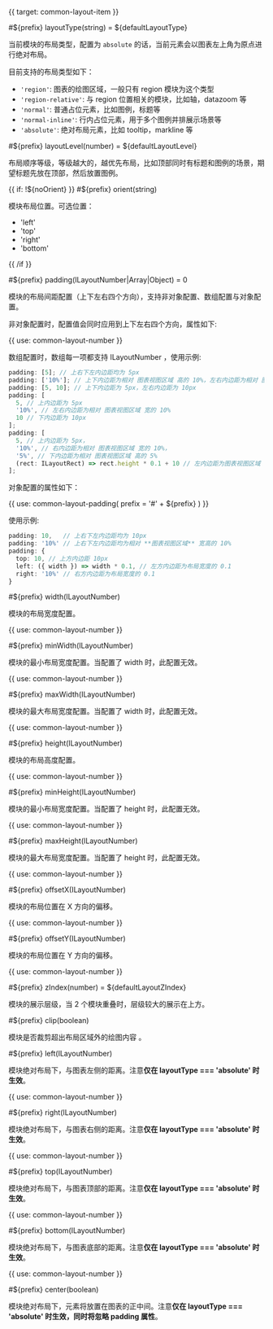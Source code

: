 {{ target: common-layout-item }}

<!-- ILayoutItemSpec -->

#${prefix} layoutType(string) = ${defaultLayoutType}

当前模块的布局类型，配置为 `absolute` 的话，当前元素会以图表左上角为原点进行绝对布局。

目前支持的布局类型如下：

- `'region'`: 图表的绘图区域，一般只有 region 模块为这个类型
- `'region-relative'`: 与 region 位置相关的模块，比如轴，datazoom 等
- `'normal'`: 普通占位元素，比如图例，标题等
- `'normal-inline'`: 行内占位元素，用于多个图例并排展示场景等
- `'absolute'`: 绝对布局元素，比如 tooltip，markline 等

#${prefix} layoutLevel(number) = ${defaultLayoutLevel}

布局顺序等级，等级越大的，越优先布局，比如顶部同时有标题和图例的场景，期望标题先放在顶部，然后放置图例。

{{ if: !${noOrient} }}
#${prefix} orient(string)

模块布局位置。可选位置：

- 'left'
- 'top'
- 'right'
- 'bottom'

{{ /if }}

#${prefix} padding(ILayoutNumber|Array|Object) = 0

模块的布局间距配置（上下左右四个方向），支持非对象配置、数组配置与对象配置。

非对象配置时，配置值会同时应用到上下左右四个方向，属性如下:

{{ use: common-layout-number }}

数组配置时，数组每一项都支持 ILayoutNumber ，使用示例:

```ts
padding: [5]; // 上右下左内边距均为 5px
padding: ['10%']; // 上下内边距为相对 图表视图区域 高的 10%，左右内边距为相对 图表视图区域 宽的 10%
padding: [5, 10]; // 上下内边距为 5px，左右内边距为 10px
padding: [
  5, // 上内边距为 5px
  '10%', // 左右内边距为相对 图表视图区域 宽的 10%
  10 // 下内边距为 10px
];
padding: [
  5, // 上内边距为 5px，
  '10%', // 右内边距为相对 图表视图区域 宽的 10%，
  '5%', // 下内边距为相对 图表视图区域 高的 5%
  (rect: ILayoutRect) => rect.height * 0.1 + 10 // 左内边距为图表视图区域 高的 0.1 + 10
];
```

对象配置的属性如下：

{{ use: common-layout-padding(
  prefix = '#' + ${prefix}
) }}

使用示例:

```ts
padding: 10,   // 上右下左内边距均为 10px
padding: '10%' // 上右下左内边距均为相对 **图表视图区域** 宽高的 10%
padding: {
  top: 10, // 上方内边距 10px
  left: ({ width }) => width * 0.1, // 左方内边距为布局宽度的 0.1
  right: '10%' // 右方内边距为布局宽度的 0.1
}
```

#${prefix} width(ILayoutNumber)

模块的布局宽度配置。

{{ use: common-layout-number }}

#${prefix} minWidth(ILayoutNumber)

模块的最小布局宽度配置。当配置了 width 时，此配置无效。

{{ use: common-layout-number }}

#${prefix} maxWidth(ILayoutNumber)

模块的最大布局宽度配置。当配置了 width 时，此配置无效。

{{ use: common-layout-number }}

#${prefix} height(ILayoutNumber)

模块的布局高度配置。

{{ use: common-layout-number }}

#${prefix} minHeight(ILayoutNumber)

模块的最小布局宽度配置。当配置了 height 时，此配置无效。

{{ use: common-layout-number }}

#${prefix} maxHeight(ILayoutNumber)

模块的最大布局宽度配置。当配置了 height 时，此配置无效。

{{ use: common-layout-number }}

#${prefix} offsetX(ILayoutNumber)

模块的布局位置在 X 方向的偏移。

{{ use: common-layout-number }}

#${prefix} offsetY(ILayoutNumber)

模块的布局位置在 Y 方向的偏移。

{{ use: common-layout-number }}

#${prefix} zIndex(number) = ${defaultLayoutZIndex}

模块的展示层级，当 2 个模块重叠时，层级较大的展示在上方。

#${prefix} clip(boolean)

模块是否裁剪超出布局区域外的绘图内容 。

#${prefix} left(ILayoutNumber)

模块绝对布局下，与图表左侧的距离。注意**仅在 layoutType === 'absolute' 时生效**。

{{ use: common-layout-number }}

#${prefix} right(ILayoutNumber)

模块绝对布局下，与图表右侧的距离。注意**仅在 layoutType === 'absolute' 时生效**。

{{ use: common-layout-number }}

#${prefix} top(ILayoutNumber)

模块绝对布局下，与图表顶部的距离。注意**仅在 layoutType === 'absolute' 时生效**。

{{ use: common-layout-number }}

#${prefix} bottom(ILayoutNumber)

模块绝对布局下，与图表底部的距离。注意**仅在 layoutType === 'absolute' 时生效**。

{{ use: common-layout-number }}

#${prefix} center(boolean)

模块绝对布局下，元素将放置在图表的正中间。注意**仅在 layoutType === 'absolute' 时生效，同时将忽略 padding 属性**。
